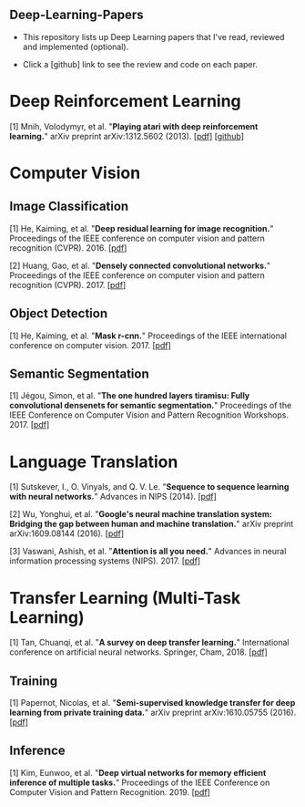 Deep-Learning-Papers
--------------------
- This repository lists up Deep Learning papers that I've read, reviewed and implemented (optional).

- Click a [github] link to see the review and code on each paper.

# Deep Reinforcement Learning

[1] Mnih, Volodymyr, et al. "**Playing atari with deep reinforcement learning.**" arXiv preprint
arXiv:1312.5602 (2013). [[pdf]](https://arxiv.org/pdf/1312.5602.pdf)
[[github]](https://github.com/gyeongchan-yun/DQN-Atari)


# Computer Vision

## Image Classification

[1] He, Kaiming, et al. "**Deep residual learning for image recognition.**"
Proceedings of the IEEE conference on computer vision and pattern recognition (CVPR). 2016.
[[pdf]](http://openaccess.thecvf.com/content_cvpr_2016/papers/He_Deep_Residual_Learning_CVPR_2016_paper.pdf)

[2] Huang, Gao, et al. "**Densely connected convolutional networks.**" 
Proceedings of the IEEE conference on computer vision and pattern recognition (CVPR). 2017.
[[pdf]](http://openaccess.thecvf.com/content_cvpr_2017/papers/Huang_Densely_Connected_Convolutional_CVPR_2017_paper.pdf)

## Object Detection

[1] He, Kaiming, et al. "**Mask r-cnn.**" Proceedings of the IEEE international conference on computer vision. 2017. 
[[pdf]](https://arxiv.org/pdf/1703.06870.pdf)

## Semantic Segmentation

[1] Jégou, Simon, et al. "**The one hundred layers tiramisu: Fully convolutional densenets for semantic segmentation.**"
Proceedings of the IEEE Conference on Computer Vision and Pattern Recognition Workshops. 2017. 
[[pdf]](http://openaccess.thecvf.com/content_cvpr_2017_workshops/w13/papers/Jegou_The_One_Hundred_CVPR_2017_paper.pdf)
 
# Language Translation

[1] Sutskever, I., O. Vinyals, and Q. V. Le. "**Sequence to sequence learning with neural networks.**" Advances in NIPS (2014).
[[pdf]](https://arxiv.org/pdf/1409.3215.pdf)

[2] Wu, Yonghui, et al. "**Google's neural machine translation system: Bridging the gap between human and machine translation.**" 
arXiv preprint arXiv:1609.08144 (2016).
[[pdf]](https://arxiv.org/pdf/1609.08144.pdf%20(7.pdf))

[3] Vaswani, Ashish, et al. "**Attention is all you need.**" Advances in neural information processing systems (NIPS). 2017.
[[pdf]](https://papers.nips.cc/paper/7181-attention-is-all-you-need.pdf)

# Transfer Learning (Multi-Task Learning)

[1] Tan, Chuanqi, et al. "**A survey on deep transfer learning.**"
International conference on artificial neural networks. Springer, Cham, 2018.
[[pdf]](https://arxiv.org/pdf/1808.01974.pdf)

## Training

[1] Papernot, Nicolas, et al. "**Semi-supervised knowledge transfer for deep learning from private training data.**"
arXiv preprint arXiv:1610.05755 (2016).
[[pdf]](https://arxiv.org/pdf/1610.05755.pdf,)

## Inference

[1] Kim, Eunwoo, et al. "**Deep virtual networks for memory efficient inference of multiple tasks.**" 
Proceedings of the IEEE Conference on Computer Vision and Pattern Recognition. 2019.
[[pdf]](http://openaccess.thecvf.com/content_CVPR_2019/papers/Kim_Deep_Virtual_Networks_for_Memory_Efficient_Inference_of_Multiple_Tasks_CVPR_2019_paper.pdf)
